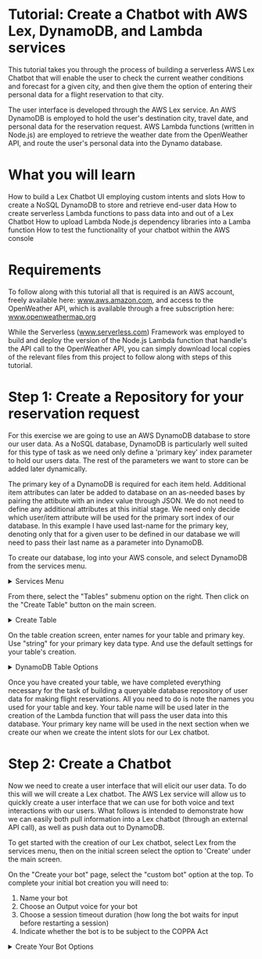 # Tutorial: Create a Chatbot with AWS Lex, DynamoDB, and Lambda services
This tutorial takes you through the process of building a serverless AWS Lex Chatbot that will enable the user to check the current weather conditions and forecast for a given city, and then give them the option of entering their personal data for a flight reservation to that city.

The user interface is developed through the AWS Lex service.  An AWS DynamoDB is employed to hold the user's destination city, travel date, and personal data for the reservation request.  AWS Lambda functions (written in Node.js) are employed to retrieve the weather date from the OpenWeather API, and route the user's personal data into the Dynamo database.

# What you will learn
<list> 
  How to build a Lex Chatbot UI employing custom intents and slots 
  How to create a NoSQL DynamoDB to store and retrieve end-user data
  How to create serverless Lambda functions to pass data into and out of a Lex Chatbot
  How to upload Lambda Node.js dependency libraries into a Lamba function
  How to test the functionality of your chatbot within the AWS console  
</list>

# Requirements
To follow along with this tutorial all that is required is an AWS account, freely available here: www.aws.amazon.com, and access to the OpenWeather API, which is available through a free subscription here: www.openweathermap.org

While the Serverless (www.serverless.com) Framework was employed to build and deploy the version of the Node.js Lambda function that handle's the API call to the OpenWeather API, you can simply download local copies of the relevant files from this project to follow along with steps of this tutorial.  

# Step 1: Create a Repository for your reservation request

For this exercise we are going to use an AWS DynamoDB database to store our user data.  As a NoSQL database, DynamoDB is particularly well suited for this type of task as we need only define a 'primary key' index parameter to hold our users data.  The rest of the parameters we want to store can be added later dynamically.  

The primary key of a DynamoDB is required for each item held.  Additional item attributes can later be added to database on an as-needed bases by pairing the attibute with an index value through JSON.  We do not need to define any additional attributes at this initial stage. We need only decide which user/item attribute will be used for the primary sort index of our database.  In this example I have used last-name for the primary key, denoting only that for a given user to be defined in our database we will need to pass their last name as a parameter into DynamoDB.

To create our database, log into your AWS console, and select DynamoDB from the services menu.

<details><summary>Services Menu</summary>
<p>
<img src="Images/DynamoServices.png" width="700" />
</p>
</details>

From there, select the "Tables" submenu option on the right.  Then click on the "Create Table" button on the main screen.

<details><summary>Create Table</summary>
<p>
<img src="Images/CreateDatabase.PNG" width="700" />
</p>
</details>

On the table creation screen, enter names for your table and primary key.  Use "string" for your primary key data type. And use the default settings for your table's creation. 

<details><summary>DynamoDB Table Options</summary>
<p>
<img src="Images/TableCreationSettings.PNG" width="700" />
</p>
</details>

Once you have created your table, we have completed everything necessary for the task of building a queryable database repository of user data for making flight reservations.  All you need to do is note the names you used for your table and key. Your table name will be used later in the creation of the Lambda function that will pass the user data into this database.  Your primary key name will be used in the next section when we create our when we create the intent slots for our Lex chatbot.

# Step 2: Create a Chatbot

Now we need to create a user interface that will elicit our user data.  To do this will we will create a Lex chatbot.  The AWS Lex service will allow us to quickly create a user interface that we can use for both voice and text interactions with our users.  What follows is intended to demonstrate how we can easily both pull information into a Lex chatbot (through an external API call), as well as push data out to DynamoDB. 

To get started with the creation of our Lex chatbot, select Lex from the services menu, then on the initial screen select the option to 'Create' under the main screen.  

On the "Create your bot" page, select the "custom bot" option at the top.  To complete your initial bot creation you will need to:
<list>
  1. Name your bot
  2. Choose an Output voice for your bot
  3. Choose a session timeout duration (how long the bot waits for input before restarting a session)
  4. Indicate whether the bot is to be subject to the COPPA Act

<details><summary>Create Your Bot Options</summary>
<p>
<img src="Images/CreateYourBot.png" width="700" />
</p>
</details>
